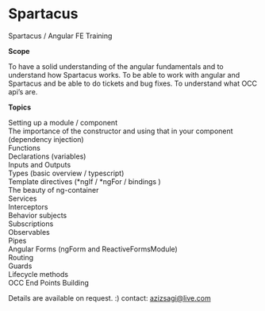 # Spartacus

Spartacus / Angular FE Training

**Scope**

To have a solid understanding of the angular fundamentals and to understand how Spartacus works.
To be able to work with angular and Spartacus and be able to do tickets and bug fixes.
To understand what OCC api’s are.

**Topics**

Setting up a module / component <br />
The importance of the constructor and using that in your component (dependency injection)<br />
Functions <br />
Declarations (variables)<br />
Inputs and Outputs<br />
Types (basic overview / typescript)<br />
Template directives (*ngIf / *ngFor / bindings )<br />
The beauty of ng-container<br />
Services <br />
Interceptors <br />
Behavior subjects<br />
Subscriptions <br />
Observables<br />
Pipes<br />
Angular Forms (ngForm and ReactiveFormsModule)<br />
Routing<br />
Guards<br />
Lifecycle methods <br />
OCC End Points Building <br />



Details are available on request. :) 
contact: azizsagi@live.com
